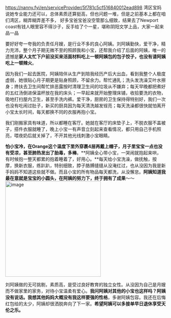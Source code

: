 https://nanny.fyi/en/serviceProvider/5f781c5cf516840012ead898
湾区宝妈说她专业能力还可以，总体素质还算挺高，但也问题一堆，但是之前基本上都在咱们湾区，糊弄糊弄差不多，
好多宝爸宝爸没空管那么细致，结果去了Newport coast有钱人眼里容不得沙子，反手给了个一星，堪称阴阳文学上品，大家一起来品一品


要好好夸一夸我的负责任月嫂，是行业不多的良心阿姨。刘阿姨勤快，爱干净，精力充沛，整个月子期无微不至的照顾我和小宝，还帮我介绍了后面的阿姨，唯一的遗憾是**家人太忙下户前没买来活面材料吃上一顿阿姨包的包子饺子，也没有请阿姨吃上一顿辣火**。

因为我们一起去医院，阿姨陪伴从生产到陪我经历产后大出血，看到我整个人极度虚弱，她很贴心月子期更是贴身照顾，不留余力。帮忙通乳；洗头发洗澡艾叶水擦身；搀扶去卫生间帮忙排恶露按时清理卫生间的垃圾从不嫌弃；每天早晚都把煮好的五红汤倒进保温杯放在我的床头；一早起来就开始整理床铺，收拾要洗的衣物，吸地打扫屋内卫生，甚至手洗内裤。爱干净，厨房的卫生保持得特别好，我们一次也没有吃闹过肚子，新买的厨具因为每天清洗越发锃亮；每天洗澡都很快就怕离开小宝太长时间，每天都换不同的衣服再抱小宝。

我们刚搬家具有味道，所以都睡在客厅。她就在客厅的床垫子上，不脱衣服不盖被子，搭件衣服就睡了，晚上小宝一有声音立刻起来查看情况，都只用自己手机照亮，喂夜奶后就关掉了，不开其他光线刺激小宝眼睛。

**怕小宝冷，在Orange这个温度下里外穿裹4层再戴上帽子，月子里宝宝一点也没有受凉，甚至肺热发出了胎毒，多棒**。**阿姨全心带小宝，一哭闹就抱起来哄，有时候抱一整天都累的抱着睡着了，好用心。**每天给小宝洗澡，做抚触，按摩，换新衣服，练趴趴，特别细致，脖子胳膊缝缝从没淹红过，也从没因为我是新手妈妈不知道这些就不做。而且小宝的所有物品每天都洗，从没懈怠。**阿姨知道我最在意就是宝宝的小圆头，在阿姨的努力下，终于拥有了成果**～～
<img width="300" alt="image" src="https://github.com/user-attachments/assets/872d873d-817a-468c-9c71-ef57662af713" />


刘阿姨做的无可挑剔，素质高，是受过良好教育的独立女性。从没因为自己是月嫂而不做家里的家务，对待小宝温柔有爱心。**我问阿姨对其他的小宝也这样吗？阿姨没有说话。我想其他妈妈大概没有我这样要强的性格**，多谢阿姨包容。我还在后悔红包给的太少，阿姨却很洒脱奔向了下一家。**希望阿姨可以多接单早日退休享受天伦之乐。**
